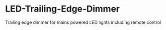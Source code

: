 # LED-Trailing-Edge-Dimmer
Trailing edge dimmer for mains powered LED lights including remote control
